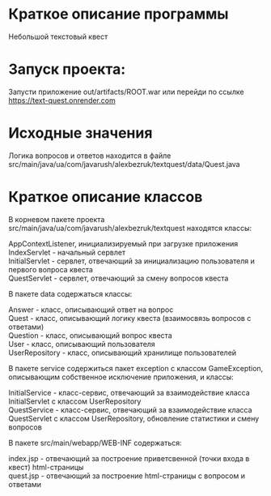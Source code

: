 # Краткое описание программы
Небольшой текстовый квест

# Запуск проекта:
Запусти приложение out/artifacts/ROOT.war или перейди по ссылке https://text-quest.onrender.com

# Исходные значения
Логика вопросов и ответов находится в файле src/main/java/ua/com/javarush/alexbezruk/textquest/data/Quest.java

# Краткое описание классов
В корневом пакете проекта src/main/java/ua/com/javarush/alexbezruk/textquest находятся классы:

AppContextListener, инициализируемый при загрузке приложения <br>
IndexServlet - начальный сервлет <br>
InitialServlet - сервлет, отвечающий за инициализацию пользователя и первого вопроса квеста <br>
QuestServlet - сервлет, отвечающий за смену вопросов квеста

В пакете data содержаться классы:

Answer - класс, описывающий ответ на вопрос <br>
Quest - класс, описывающий логику квеста (взаимосвязь вопросов с ответами) <br>
Question - класс, описывающий вопрос квеста <br>
User - класс, описывающий пользователя <br>
UserRepository - класс, описывающий хранилище пользователей <br>

В пакете service содержиться пакет exception c классом GameException, описывающим собственное исключение приложения, и  классы:

InitialService - класс-сервис, отвечающий за взаимодействие класса InitialServlet с классом UserRepository <br>
QuestService - класс-сервис, отвечающий за взаимодействие класса QuestServlet с классом UserRepository, обновление статистики и смену вопросов

В пакете src/main/webapp/WEB-INF содержаться:

index.jsp - отвечающий за построение приветсвенной (точки входа в квест) html-страницы <br>
quest.jsp - отвечающий за построение html-страницы с вопросом и ответами